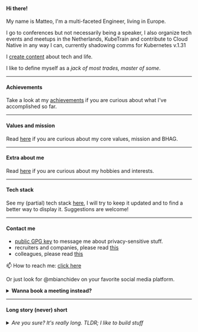 #### Hi there!

My name is Matteo, I'm a multi-faceted Engineer, living in Europe. 

I go to conferences  but not necessarily being a speaker, I also organize tech events and meetups in the Netherlands, KubeTrain and contribute to Cloud Native in any way I can, currently shadowing comms for Kubernetes v.1.31

I [create content](content-creation/home.md) about tech and life.

I like to define myself as a _jack of most trades, master of some_.

---

#### Achievements

Take a look at my [achievements](achievements.md) if you are curious about what I've accomplished so far.

---

#### Values and mission

Read [here](values-and-mission.md) if you are curious about my core values, mission and BHAG.

---

#### Extra about me

Read [here](extra.md) if you are curious about my hobbies and interests.

---

#### Tech stack

See my (partial) tech stack [here](tech-stack.md), I will try to keep it updated and to find a better way to display it. Suggestions are welcome!

---

#### Contact me

- [public GPG key](keys/gpgkey.pub) to message me about privacy-sensitive stuff.
- recruiters and companies, please read [this](note-to-recruiters.md)
- colleagues, please read [this](note-to-colleagues.md)

📫 How to reach me: [click here](https://mb-consulting.dev/all-links)

Or just look for @mbianchidev on your favorite social media platform.

<details>
  <summary><b>Wanna book a meeting instead?</b></summary>
  Here's a secret <a href="https://mb-consulting.dev/secret">link</a>! 🤫
</details>

---

#### Long story (never) short

<details>
  <summary><i>Are you sure? It's really long. TLDR; I like to build stuff</i></summary>

  I have always been passionate about computers and technology, but I started to code when I was 15, after switching highschool from a scientific and mostly theoretical one to what in Italy is called "technical" high school, where I learned the basics of programming and computer science 👨‍💻.
  
  I was never a good student, I was always bored by school 🥱 and I never liked to study, but I was always curious and I loved to learn new things, especially if they were related to computers.
  My professors at that time used to tell me that I would never work in IT because I was not good enough, but I never gave up and I kept learning on my own 🤓.
  
  Most people in my life were also not happy about my choice, they wanted me to go to university and get a degree to go for a "real job" 🤨 instead of "playing with computers", but I was not interested in that, I wanted to work and learn by doing, not by studying.
  
  I started my professional journey in 2015 as a web developer, I started to write production grade PHP code even before I got my driving license. 🚗 
  As employee I started as fullstack, in a small company building embedded software in C and some intarnal tools in C#, then I joined a promising local startup, always as fullstack but back to PHP with a Laravel flavor.
  
  Graduating from my high school I then moved to a bigger city (Milan), switched language to specialize in Java and built my back(end) as a Software Engineer, I climbed the ladder, worked on large scale products (8+ million users) and finally became a Senior Software Engineer. 👷
  
  Since I am a fundamentally lazy person, I learnt to love automation, starting with bash scripts and moving on to DevOps tools and practices.
  I joined the Dark Side of DevOps and Site Reliability taking the best from my SWE background (I've never stopped to use the --force). 🌌
  
  At some point, after leading DevOps initatives and bringing multiple teams from 0 to GitOps, I felt that I reached a ceiling in my career both in the company I worked at that time and in the italian IT landscape (not so rich, if you ask me). 
  That is the reason why I decided to start my journey in 2021 as a freelance professional and digital nomad. ✈️🏝️
  I wanted to scale my impact on the IT industry and to help more people and companies to achieve their goals. ⛰️
  
  I coached and mentored my padawans (ehm I mean, my students) about DevOps principles and practices. I also helped companies to improve their DevEx and DevOps approach. 📚
  
  In the meantime I learnt a bit more about frontend, especially React. I always despised Javascript but after learning about Typescript I started to like it a bit more. Still not my jam but I can live with it. Nodejs is more fun than I expected, I'll give you that. 🙆‍♂️
  
  Back to the story, in all this time I've been in the IT industry, I've learned a lot from hands on experience and had the opportunity to interact with truly amazing people. 🤝
  
  After digital nomading across Europe, in 2023 I took the next step and I've become the CTO of a startup for one year, where I enjoyed the challenge of building a new company culture, a service and a product from scratch and of course taking care of my team. 🤟
  
  In the end we could not find the Product-Market Fit and had to step back, but quoting Yoda: "The greatest teacher, failure is."
  
  I keep advocating for Cloud Native technologies, I am a Kubernetes lover and part of the CNCF community. ☸️💙
  I strongly believe in the power of Platform Engineering and I look forward to impact the IT industry with my work. 🏋️
  
  What will I do in 2024 and beyond? Who knows! 🤩
  
  To be continued... 
</details>
